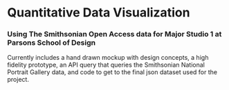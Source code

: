 # Quantitative Data Visualization
### Using The Smithsonian Open Access data for Major Studio 1 at Parsons School of Design

Currently includes a hand drawn mockup with design concepts, a high fidelity prototype, an API query that queries the Smithsonian National Portrait Gallery data, and code to get to the final json dataset used for the project. 
